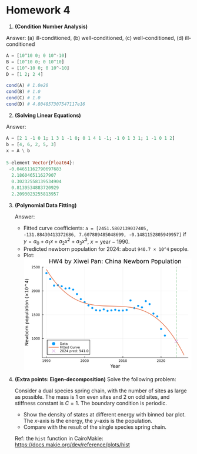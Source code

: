 # Homework 4



1. **(Condition Number Analysis)** 

Answer: (a) ill-conditioned, (b) well-conditioned, (c) well-conditioned, (d) ill-conditioned

```julia
A = [10^10 0; 0 10^-10]
B = [10^10 0; 0 10^10]
C = [10^-10 0; 0 10^-10]
D = [1 2; 2 4]
```

```julia
cond(A) # 1.0e20
cond(B) # 1.0
cond(C) # 1.0
cond(D) # 4.804857307547117e16
```

2. **(Solving Linear Equations)** 

Answer:

```julia
A = [2 1 -1 0 1; 1 3 1 -1 0; 0 1 4 1 -1; -1 0 1 3 1; 1 -1 0 1 2]
b = [4, 6, 2, 5, 3]
x = A \ b

5-element Vector{Float64}:
 -0.04651162790697683
  2.186046511627907
  0.30232558139534904
  0.8139534883720929
  2.2093023255813957
```

3. **(Polynomial Data Fitting)** 

   Answer:

   - Fitted curve coefficients: `a = [2451.5802139037405, -131.88430413372686, 7.607889485048699, -0.1481152805949957]` if $y = a_0 + a_1 x + a_2 x^2 + a_3 x^3$, $x = \mathrm{year} - 1990$.
   - Predicted newborn population for 2024: about `940.7 × 10^4` people.
   - Plot: ![Fitted Curve](china_newborn_fit.png)

4. **(Extra points: Eigen-decomposition)** Solve the following problem:

    Consider a dual species spring chain, with the number of sites as large as possible. The mass is 1 on even sites and 2 on odd sites, and stiffness constant is $C = 1$. The boundary condition is periodic.
    - Show the density of states at different energy with binned bar plot. The $x$-axis is the energy, the $y$-axis is the population.
    - Compare with the result of the single species spring chain.

    Ref: the `hist` function in CairoMakie: https://docs.makie.org/dev/reference/plots/hist
